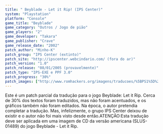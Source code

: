 ```yaml
---
title: " Beyblade - Let it Rip! (IPS Center)"
system: "Playstation"
platform: "Console"
game_title: "Beyblade"
game_category: "Outros / Jogo de pião"
game_players: "2"
game_developer: "Takara"
game_publisher: "Crave"
game_release_date: "2002"
patch_author: "Minho-K"
patch_group: "IPS Center (extinto)"
patch_site: "http://ipscenter.webcindario.com/ (fora do ar)"
patch_version: "1.0"
patch_release: "08/01/2005 (provavelmente)"
patch_type: "IPS-EXE e PPF 3.0"
patch_progress: "30%"
patch_images: ["http://www.romhackers.org/imagens/traducoes/%5BPS1%5D%20Beyblade%20-%20Let%20it%20Rip!%20-%20IPS%20Center%20-%201.jpg","http://www.romhackers.org/imagens/traducoes/%5BPS1%5D%20Beyblade%20-%20Let%20it%20Rip!%20-%20IPS%20Center%20-%202.png","http://www.romhackers.org/imagens/traducoes/%5BPS1%5D%20Beyblade%20-%20Let%20it%20Rip!%20-%20IPS%20Center%20-%203.png"]
---
```

Este é um patch parcial da tradução para o jogo Beyblade: Let it Rip. Cerca de 30% dos textos foram traduzidos, mas não foram acentuados, e os gráficos também não foram editados. Na época, o autor pretendia completar a tradução. Mas, infelizmente, o grupo IPS Center deixou de existir e o autor não foi mais visto desde então.ATENÇÃO:Esta tradução deve ser aplicada em uma imagem de CD da versão americana (SLUS-01489) do jogo Beyblade - Let it Rip.